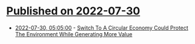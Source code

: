 # [Published on 2022-07-30](index.md)

* [2022-07-30, 05:05:00](https://soylentnews.org/article.pl?sid=22/07/29/0157246&from=rss) - [Switch To A Circular Economy Could Protect The Environment While Generating More Value](https://soylentnews.org/article.pl?sid=22/07/29/0157246&from=rss)
